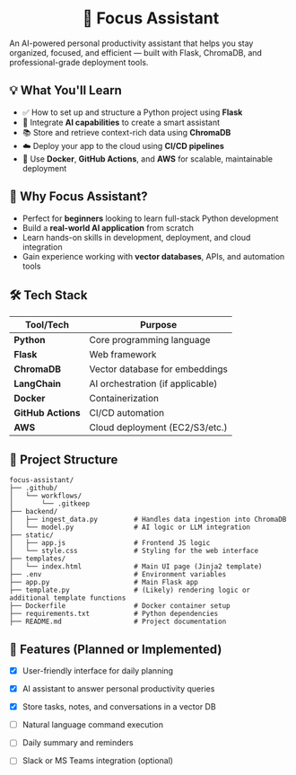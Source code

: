 <h1 align="center">🚀 Focus Assistant</h1>

An AI-powered personal productivity assistant that helps you stay organized, focused, and efficient — built with Flask, ChromaDB, and professional-grade deployment tools.


## 💡 What You'll Learn

- ✅ How to set up and structure a Python project using **Flask**
- 🧠 Integrate **AI capabilities** to create a smart assistant
- 📚 Store and retrieve context-rich data using **ChromaDB**
- ☁️ Deploy your app to the cloud using **CI/CD pipelines**
- 🐳 Use **Docker**, **GitHub Actions**, and **AWS** for scalable, maintainable deployment



## 📌 Why Focus Assistant?

- Perfect for **beginners** looking to learn full-stack Python development  
- Build a **real-world AI application** from scratch  
- Learn hands-on skills in development, deployment, and cloud integration  
- Gain experience working with **vector databases**, APIs, and automation tools



## 🛠️ Tech Stack

| Tool/Tech         | Purpose                         |
|-------------------|----------------------------------|
| **Python**        | Core programming language        |
| **Flask**         | Web framework                    |
| **ChromaDB**      | Vector database for embeddings   |
| **LangChain**     | AI orchestration (if applicable) |
| **Docker**        | Containerization                 |
| **GitHub Actions**| CI/CD automation                 |
| **AWS**           | Cloud deployment (EC2/S3/etc.)   |



## 📁 Project Structure 

    focus-assistant/
    ├── .github/
    │   └── workflows/
    │       └── .gitkeep
    ├── backend/
    │   ├── ingest_data.py         # Handles data ingestion into ChromaDB
    │   └── model.py               # AI logic or LLM integration
    ├── static/
    │   ├── app.js                 # Frontend JS logic
    │   └── style.css              # Styling for the web interface
    ├── templates/
    │   └── index.html             # Main UI page (Jinja2 template)
    ├── .env                       # Environment variables
    ├── app.py                     # Main Flask app
    ├── template.py                # (Likely) rendering logic or additional template functions
    ├── Dockerfile                 # Docker container setup
    ├── requirements.txt           # Python dependencies
    ├── README.md                  # Project documentation


## 🚧 Features (Planned or Implemented)

- [x] User-friendly interface for daily planning  
- [x] AI assistant to answer personal productivity queries  
- [x] Store tasks, notes, and conversations in a vector DB  
- [ ] Natural language command execution  
- [ ] Daily summary and reminders  
- [ ] Slack or MS Teams integration (optional)



